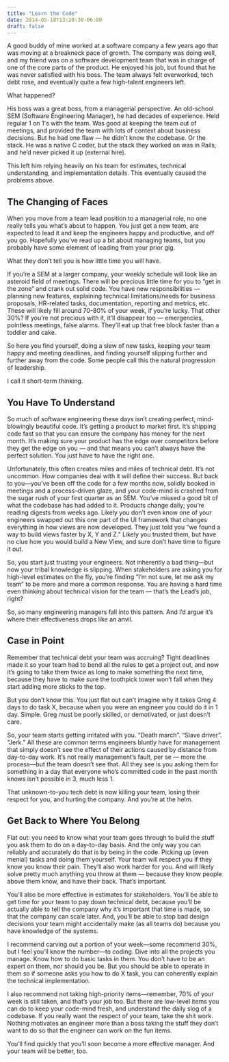 ```yaml
---
title: "Learn the Code"
date: 2014-05-18T13:20:30-06:00
draft: false
---
```


A good buddy of mine worked at a software company a few years ago that was moving at a breakneck pace of growth. The
company was doing well, and my friend was on a software development team that was in charge of one of the core parts of
the product. He enjoyed his job, but found that he was never satisfied with his boss. The team always felt overworked,
tech debt rose, and eventually quite a few high-talent engineers left.

What happened?

His boss was a great boss, from a managerial perspective. An old-school SEM (Software Engineering Manager), he had
decades of experience. Held regular 1 on 1's with the team. Was good at keeping the team out of meetings, and provided
the team with lots of context about business decisions. But he had one flaw — he didn’t know the codebase. Or the stack.
He was a native C coder, but the stack they worked on was in Rails, and he’d never picked it up (external hire).

This left him relying heavily on his team for estimates, technical understanding, and implementation details. This
eventually caused the problems above.

## The Changing of Faces
When you move from a team lead position to a managerial role, no one really tells you what’s about to happen. You just
get a new team, are expected to lead it and keep the engineers happy and productive, and off you go. Hopefully you’ve
read up a bit about managing teams, but you probably have some element of leading from your prior gig.

What they don’t tell you is how little time you will have.

If you’re a SEM at a larger company, your weekly schedule will look like an asteroid field of meetings. There will be
precious little time for you to “get in the zone” and crank out solid code. You have new responsibilities — planning new
features, explaining technical limitations/needs for business proposals, HR-related tasks, documentation, reporting and
metrics, etc. These will likely fill around 70-80% of your week, if you’re lucky. That other 30%? If you’re not precious
with it, it’ll disappear too — emergencies, pointless meetings, false alarms. They’ll eat up that free block faster than
a toddler and cake.

So here you find yourself, doing a slew of new tasks, keeping your team happy and meeting deadlines, and finding
yourself slipping further and further away from the code. Some people call this the natural progression of leadership.

I call it short-term thinking.

## You Have To Understand
So much of software engineering these days isn’t creating perfect, mind-blowingly beautiful code. It’s getting a product
to market first. It’s shipping code fast so that you can ensure the company has money for the next month. It’s making
sure your product has the edge over competitors before they get the edge on you — and that means you can’t always have
the perfect solution. You just have to have the right one.

Unfortunately, this often creates miles and miles of technical debt. It’s not uncommon. How companies deal with it will
define their success. But back to you—you’ve been off the code for a few months now, solidly booked in meetings and a
process-driven glaze, and your code-mind is crashed from the sugar rush of your first quarter as an SEM. You’ve missed a
good bit of what the codebase has had added to it. Products change daily; you’re reading digests from weeks ago. Likely
you don’t even know one of your engineers swapped out this one part of the UI framework that changes everything in how
views are now developed. They just told you “we found a way to build views faster by X, Y and Z.” Likely you trusted
them, but have no clue how you would build a New View, and sure don’t have time to figure it out.

So, you start just trusting your engineers. Not inherently a bad thing—but now your tribal knowledge is slipping. When
stakeholders are asking you for high-level estimates on the fly, you’re finding “I’m not sure, let me ask my team” to be
more and more a common response. You are having a hard time even thinking about technical vision for the team — that’s
the Lead’s job, right?

So, so many engineering managers fall into this pattern. And I’d argue it’s where their effectiveness drops like an
anvil.

## Case in Point
Remember that technical debt your team was accruing? Tight deadlines made it so your team had to bend all the rules to
get a project out, and now it’s going to take them twice as long to make something the next time, because they have to
make sure the toothpick tower won’t fall when they start adding more sticks to the top.

But you don’t know this. You just flat out can’t imagine why it takes Greg 4 days to do task X, because when you were an
engineer you could do it in 1 day. Simple. Greg must be poorly skilled, or demotivated, or just doesn’t care.

So, your team starts getting irritated with you. “Death march”. “Slave driver”. “Jerk.” All these are common terms
engineers bluntly have for management that simply doesn’t see the effect of their actions caused by distance from
day-to-day work. It’s not really management’s fault, per se — more the process—but the team doesn’t see that. All they
see is you asking them for something in a day that everyone who’s committed code in the past month knows isn’t possible
in 3, much less 1.

That unknown-to-you tech debt is now killing your team, losing their respect for you, and hurting the company. And
you’re at the helm.

## Get Back to Where You Belong
Flat out: you need to know what your team goes through to build the stuff you ask them to do on a day-to-day basis. And
the only way you can reliably and accurately do that is by being in the code. Picking up (even menial) tasks and doing
them yourself. Your team will respect you if they know you know their pain. They’ll also work harder for you. And will
likely solve pretty much anything you throw at them — because they know people above them know, and have their back.
That’s important.

You’ll also be more effective in estimates for stakeholders. You’ll be able to get time for your team to pay down
technical debt, because you’ll be actually able to tell the company why it’s important that time is made, so that the
company can scale later. And, you’ll be able to stop bad design decisions your team might accidentally make (as all
teams do) because you have knowledge of the systems.

I recommend carving out a portion of your week—some recommend 30%, but I feel you’ll know the number—to coding. Dive
into all the projects you manage. Know how to do basic tasks in them. You don’t have to be an expert on them, nor should
you be. But you should be able to operate in them so if someone asks you how to do X task, you can coherently explain
the technical implementation.

I also recommend not taking high-priority items—remember, 70% of your week is still taken, and that’s your job too. But
there are low-level items you can do to keep your code-mind fresh, and understand the daily slog of a codebase. If you
really want the respect of your team, take the shit work. Nothing motivates an engineer more than a boss taking the
stuff they don’t want to do so that the engineer can work on the fun items.

You’ll find quickly that you’ll soon become a more effective manager. And your team will be better, too.
